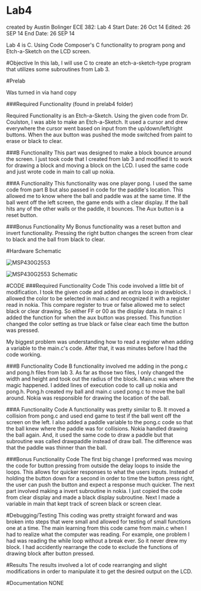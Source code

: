Lab4
====
created by Austin Bolinger
ECE 382: Lab 4
Start Date: 26 Oct 14
Edited: 26 SEP 14
End Date: 26 SEP 14

Lab 4 is C. Using Code Composer's C functionality to program pong and Etch-a-Sketch on the LCD screen.

#Objective
In this lab, I will use C to create an etch-a-sketch-type program that utilizes some subroutines from Lab 3.

#Prelab

Was turned in via hand copy

###Required Functionality
(found in prelab4 folder)

Required Functionality is an Etch-a-Sketch. Using the given code from Dr. Coulston, I was able to make an Etch-a-Sketch. It used a cursor and drew everywhere the cursor went based on input from the up/down/left/right buttons. When the aux button was pushed the mode switched from paint to erase or black to clear.

###B Functionality
This part was designed to make a block bounce around the screen. I just took code that I created from lab 3 and modified it to work for drawing a block and moving a block on the LCD. I used the same code and just wrote code in main to call up nokia. 

###A Functionality
This functionality was one player pong. I used the same code from part B but also passed in code for the paddle's location. This allowed me to know where the ball and paddle was at the same time. If the ball went off the left screen, the game ends with a clear display. If the ball hits any of the other walls or the paddle, it bounces. The Aux button is a reset button.

###Bonus Functionality
My Bonus functionality was a reset button and invert functionality. Pressing the right button changes the screen from clear to black and the ball from black to clear.

#Hardware Schematic

![MSP430G2553](http://www.kerrywong.com/blog/wp-content/uploads/2012/03/MSP430G2ExtProg3.jpg?raw=true "MSP430G2553")

![MSP430G2553 Schematic](http://cnx.org/resources/485bbea47ead3338e654ae805f15bc09/graphics3.png?raw=true "MSP430G2553 Schematic")

#CODE
###Required Functionality Code
This code involved a little bit of modification. I took the given code and added an extra loop in drawblock. I allowed the color to be selected in main.c and recognized it with a register read in nokia. This compare register to true or false allowed me to select black or clear drawing. So either FF or 00 as the display data. In main.c I added the function for when the aux button was pressed. This function changed the color setting as true black or false clear each time the button was pressed.

My biggest problem was understanding how to read a register when adding a variable to the main.c's code. After that, it was minutes before I had the code working.

###B Functionality Code
B functionality involved me adding in the pong.c and pong.h files from lab 3. As far as those two files, I only changed the width and height and took out the radius of the block. Main.c was where the magic happened. I added lines of execution code to call up nokia and pong.h. Pong.h created my ball and main.c used pong.c to move the ball around. Nokia was responsible for drawing the location of the ball.

###A Functionality Code
A functionality was pretty similar to B. It moved a collision from pong.c and used end game to test if the ball went off the screen on the left. I also added a paddle variable to the pong.c code so that the ball knew where the paddle was for collisions. Nokia handled drawing the ball again. And, it used the same code to draw a paddle but that subroutine was called drawpaddle instead of draw ball. The difference was that the paddle was thinner than the ball. 

###Bonus Functionality Code
The first big change I preformed was moving the code for button pressing from outside the delay loops to inside the loops. This allows for quicker responses to what the users inputs. Instead of holding the button down for a second in order to time the button press right, the user can push the button and expect a response much quicker. The next part involved making a invert subroutine in nokia. I just copied the code from clear display  and made a black display subroutine. Next I made a variable in main that kept track of screen black or screen clear.

#Debugging/Testing
This coding was pretty straight forward and was broken into steps that were small and allowed for testing of small functions one at a time. The main learning from this code came from main.c when I had to realize what the computer was reading. For example, one problem I had was reading the while loop without a break ever. So it never drew my block. I had accidently rearrange the code to exclude the functions of drawing block after button pressed. 

#Results
The results involved a lot of code rearranging and slight modifications in order to manipulate it to get the desired output on the LCD.

#Documentation
NONE
